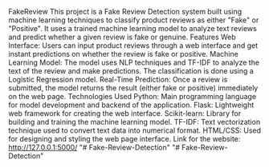 FakeReview
This project is a Fake Review Detection system built using machine learning techniques to classify product reviews as either "Fake" or "Positive". It uses a trained machine learning model to analyze text reviews and predict whether a given review is fake or genuine.
Features
Web Interface: Users can input product reviews through a web interface and get instant predictions on whether the review is fake or positive.
Machine Learning Model: The model uses NLP techniques and TF-IDF to analyze the text of the review and make predictions. The classification is done using a Logistic Regression model.
Real-Time Prediction: Once a review is submitted, the model returns the result (either fake or positive) immediately on the web page.
Technologies Used
Python: Main programming language for model development and backend of the application.
Flask: Lightweight web framework for creating the web interface.
Scikit-learn: Library for building and training the machine learning model.
TF-IDF: Text vectorization technique used to convert text data into numerical format.
HTML/CSS: Used for designing and styling the web page interface.
Link for the website: http://127.0.0.1:5000/
"# Fake-Review-Detection" 
"# Fake-Review-Detection" 
